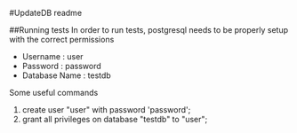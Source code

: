 #UpdateDB readme

##Running tests
In order to run tests, postgresql needs to be properly setup
with the correct permissions

* Username : user
* Password : password
* Database Name : testdb

Some useful commands

1. create user "user" with password 'password';
2. grant all privileges on database "testdb" to "user";